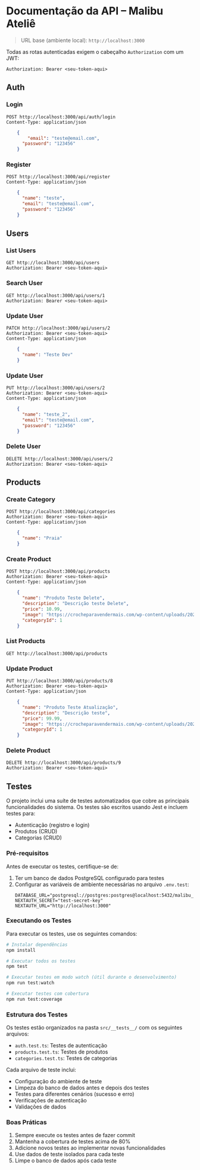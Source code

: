 # Documentação da API – Malibu Ateliê

> URL base (ambiente local): `http://localhost:3000`

Todas as rotas autenticadas exigem o cabeçalho `Authorization` com um JWT:

```
Authorization: Bearer <seu-token-aqui>
```

## Auth

### Login

```http
POST http://localhost:3000/api/auth/login
Content-Type: application/json
```

```json
    {
    	"email": "teste@email.com",
      "password": "123456"
    }
```

### Register

```http
POST http://localhost:3000/api/register
Content-Type: application/json
```

```json
    {
      "name": "teste",
      "email": "teste@email.com",
      "password": "123456"
    }
```

## Users

### List Users

```http
GET http://localhost:3000/api/users
Authorization: Bearer <seu-token-aqui>
```

### Search User

```http
GET http://localhost:3000/api/users/1
Authorization: Bearer <seu-token-aqui>
```

### Update User

```http
PATCH http://localhost:3000/api/users/2
Authorization: Bearer <seu-token-aqui>
Content-Type: application/json
```

```json
    {
      "name": "Teste Dev"
    }
```

### Update User

```http
PUT http://localhost:3000/api/users/2
Authorization: Bearer <seu-token-aqui>
Content-Type: application/json
```

```json
    {
      "name": "teste_2",
      "email": "teste@email.com",
      "password": "123456"
    }
```

### Delete User

```http
DELETE http://localhost:3000/api/users/2
Authorization: Bearer <seu-token-aqui>
```

## Products

### Create Category

```http
POST http://localhost:3000/api/categories
Authorization: Bearer <seu-token-aqui>
Content-Type: application/json
```

```json
    {
      "name": "Praia"
    }
```

### Create Product

```http
POST http://localhost:3000/api/products
Authorization: Bearer <seu-token-aqui>
Content-Type: application/json
```

```json
    {
      "name": "Produto Teste Delete",
      "description": "Descrição teste Delete",
      "price": 10.99,
      "image": "https://crocheparavendermais.com/wp-content/uploads/2020/10/coisas-de-croche-para-vender.jpg",
      "categoryId": 1
    }
```

### List Products

```http
GET http://localhost:3000/api/products
```

### Update Product

```http
PUT http://localhost:3000/api/products/8
Authorization: Bearer <seu-token-aqui>
Content-Type: application/json
```

```json
    {
      "name": "Produto Teste Atualização",
      "description": "Descrição teste",
      "price": 99.99,
      "image": "https://crocheparavendermais.com/wp-content/uploads/2020/10/coisas-de-croche-para-vender.jpg",
      "categoryId": 1
    }
```

### Delete Product

```http
DELETE http://localhost:3000/api/products/9
Authorization: Bearer <seu-token-aqui>
```

## Testes

O projeto inclui uma suíte de testes automatizados que cobre as principais funcionalidades do sistema. Os testes são escritos usando Jest e incluem testes para:

- Autenticação (registro e login)
- Produtos (CRUD)
- Categorias (CRUD)

### Pré-requisitos

Antes de executar os testes, certifique-se de:

1. Ter um banco de dados PostgreSQL configurado para testes
2. Configurar as variáveis de ambiente necessárias no arquivo `.env.test`:
   ```
   DATABASE_URL="postgresql://postgres:postgres@localhost:5432/malibu_test"
   NEXTAUTH_SECRET="test-secret-key"
   NEXTAUTH_URL="http://localhost:3000"
   ```

### Executando os Testes

Para executar os testes, use os seguintes comandos:

```bash
# Instalar dependências
npm install

# Executar todos os testes
npm test

# Executar testes em modo watch (útil durante o desenvolvimento)
npm run test:watch

# Executar testes com cobertura
npm run test:coverage
```

### Estrutura dos Testes

Os testes estão organizados na pasta `src/__tests__/` com os seguintes arquivos:

- `auth.test.ts`: Testes de autenticação
- `products.test.ts`: Testes de produtos
- `categories.test.ts`: Testes de categorias

Cada arquivo de teste inclui:
- Configuração do ambiente de teste
- Limpeza do banco de dados antes e depois dos testes
- Testes para diferentes cenários (sucesso e erro)
- Verificações de autenticação
- Validações de dados

### Boas Práticas

1. Sempre execute os testes antes de fazer commit
2. Mantenha a cobertura de testes acima de 80%
3. Adicione novos testes ao implementar novas funcionalidades
4. Use dados de teste isolados para cada teste
5. Limpe o banco de dados após cada teste